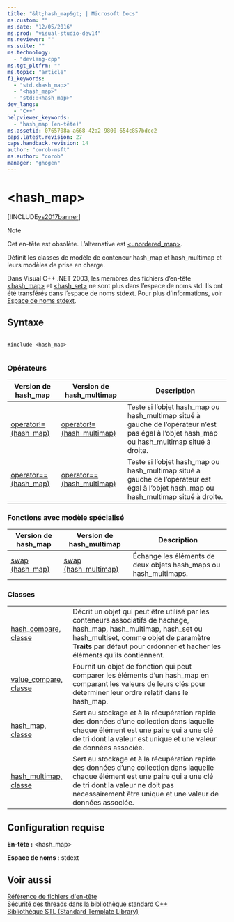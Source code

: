 ```yaml
---
title: "&lt;hash_map&gt; | Microsoft Docs"
ms.custom: ""
ms.date: "12/05/2016"
ms.prod: "visual-studio-dev14"
ms.reviewer: ""
ms.suite: ""
ms.technology: 
  - "devlang-cpp"
ms.tgt_pltfrm: ""
ms.topic: "article"
f1_keywords: 
  - "std.<hash_map>"
  - "<hash_map>"
  - "std::<hash_map>"
dev_langs: 
  - "C++"
helpviewer_keywords: 
  - "hash_map (en-tête)"
ms.assetid: 0765708a-a668-42a2-9800-654c857bdcc2
caps.latest.revision: 27
caps.handback.revision: 14
author: "corob-msft"
ms.author: "corob"
manager: "ghogen"
---
```

# &lt;hash_map&gt;
[!INCLUDE[vs2017banner](../assembler/inline/includes/vs2017banner.md)]

> [!NOTE]
>  Cet en\-tête est obsolète. L’alternative est [\<unordered\_map\>](../standard-library/unordered-map.md).  
  
 Définit les classes de modèle de conteneur hash\_map et hash\_multimap et leurs modèles de prise en charge.  
  
 Dans Visual C\+\+ .NET 2003, les membres des fichiers d’en\-tête [\<hash\_map\>](#vclrfhash_map_header_file) et [\<hash\_set\>](../standard-library/hash-set.md) ne sont plus dans l’espace de noms std. Ils ont été transférés dans l’espace de noms stdext. Pour plus d'informations, voir [Espace de noms stdext](../standard-library/stdext-namespace.md).  
  
## Syntaxe  
  
```  
  
#include <hash_map>  
  
```  
  
### Opérateurs  
  
|Version de hash\_map|Version de hash\_multimap|Description|  
|--------------------------|-------------------------------|-----------------|  
|[operator\!\= \(hash\_map\)](../Topic/operator!=%20\(hash_map\).md)|[operator\!\= \(hash\_multimap\)](../Topic/operator!=%20\(hash_multimap\).md)|Teste si l’objet hash\_map ou hash\_multimap situé à gauche de l’opérateur n’est pas égal à l’objet hash\_map ou hash\_multimap situé à droite.|  
|[operator\=\= \(hash\_map\)](http://msdn.microsoft.com/fr-fr/f933cb1c-934d-43f5-aa9e-0b325eb95b85)|[operator\=\= \(hash\_multimap\)](http://msdn.microsoft.com/fr-fr/3fa378b1-0250-4e3f-a130-dc14103fc5e9)|Teste si l’objet hash\_map ou hash\_multimap situé à gauche de l’opérateur est égal à l’objet hash\_map ou hash\_multimap situé à droite.|  
  
### Fonctions avec modèle spécialisé  
  
|Version de hash\_map|Version de hash\_multimap|Description|  
|--------------------------|-------------------------------|-----------------|  
|[swap \(hash\_map\)](../Topic/hash_map::swap.md)|[swap \(hash\_multimap\)](../Topic/hash_multimap::swap.md)|Échange les éléments de deux objets hash\_maps ou hash\_multimaps.|  
  
### Classes  
  
|||  
|-|-|  
|[hash\_compare, classe](../standard-library/hash-compare-class.md)|Décrit un objet qui peut être utilisé par les conteneurs associatifs de hachage, hash\_map, hash\_multimap, hash\_set ou hash\_multiset, comme objet de paramètre **Traits** par défaut pour ordonner et hacher les éléments qu’ils contiennent.|  
|[value\_compare, classe](../standard-library/value-compare-class.md)|Fournit un objet de fonction qui peut comparer les éléments d’un hash\_map en comparant les valeurs de leurs clés pour déterminer leur ordre relatif dans le hash\_map.|  
|[hash\_map, classe](../standard-library/hash-map-class.md)|Sert au stockage et à la récupération rapide des données d’une collection dans laquelle chaque élément est une paire qui a une clé de tri dont la valeur est unique et une valeur de données associée.|  
|[hash\_multimap, classe](../standard-library/hash-multimap-class.md)|Sert au stockage et à la récupération rapide des données d’une collection dans laquelle chaque élément est une paire qui a une clé de tri dont la valeur ne doit pas nécessairement être unique et une valeur de données associée.|  
  
## Configuration requise  
 **En\-tête :** \<hash\_map\>  
  
 **Espace de noms :** stdext  
  
## Voir aussi  
 [Référence de fichiers d'en\-tête](../standard-library/cpp-standard-library-header-files.md)   
 [Sécurité des threads dans la bibliothèque standard C\+\+](../standard-library/thread-safety-in-the-cpp-standard-library.md)   
 [Bibliothèque STL \(Standard Template Library\)](../misc/standard-template-library.md)